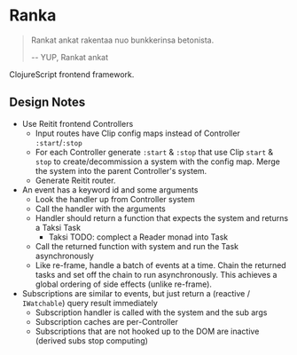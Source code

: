 # Ranka

> Rankat ankat rakentaa nuo bunkkerinsa betonista.
> 
> -- YUP, Rankat ankat

ClojureScript frontend framework.

## Design Notes

* Use Reitit frontend Controllers
    - Input routes have Clip config maps instead of Controller `:start`/`:stop`
    - For each Controller generate `:start` & `:stop` that use Clip `start` & `stop` to create/decommission a system
      with the config map. Merge the system into the parent Controller's system.
    - Generate Reitit router.
* An event has a keyword id and some arguments
    - Look the handler up from Controller system
    - Call the handler with the arguments
    - Handler should return a function that expects the system and returns a Taksi Task
        - Taksi TODO: complect a Reader monad into Task
    - Call the returned function with system and run the Task asynchronously
    - Like re-frame, handle a batch of events at a time. Chain the returned tasks and set off the chain
      to run asynchronously. This achieves a global ordering of side effects (unlike re-frame).
* Subscriptions are similar to events, but just return a (reactive / `IWatchable`) query result immediately
    - Subscription handler is called with the system and the sub args
    - Subscription caches are per-Controller
    - Subscriptions that are not hooked up to the DOM are inactive (derived subs stop computing)
